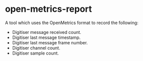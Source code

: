 # open-metrics-report

A tool which uses the OpenMetrics format to record the following:

- Digitiser message received count.
- Digitiser last message timestamp.
- Digitiser last message frame number.
- Digitiser channel count.
- Digitiser sample count.
